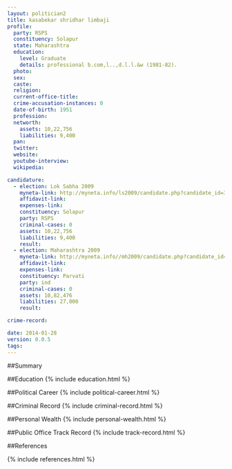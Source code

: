 ```yaml
---
layout: politician2
title: kasabekar shridhar limbaji
profile: 
  party: RSPS
  constituency: Solapur
  state: Maharashtra
  education: 
    level: Graduate
    details: professional b.com,l..,d.l.l.&w (1981-82).
  photo: 
  sex: 
  caste: 
  religion: 
  current-office-title: 
  crime-accusation-instances: 0
  date-of-birth: 1951
  profession: 
  networth: 
    assets: 10,22,756
    liabilities: 9,400
  pan: 
  twitter: 
  website: 
  youtube-interview: 
  wikipedia: 

candidature: 
  - election: Lok Sabha 2009
    myneta-link: http://myneta.info/ls2009/candidate.php?candidate_id=3738
    affidavit-link: 
    expenses-link: 
    constituency: Solapur 
    party: RSPS
    criminal-cases: 0
    assets: 10,22,756
    liabilities: 9,400
    result:  
  - election: Maharashtra 2009
    myneta-link: http://myneta.info//mh2009/candidate.php?candidate_id=2756
    affidavit-link: 
    expenses-link: 
    constituency: Parvati 
    party: ind
    criminal-cases: 0
    assets: 10,82,476
    liabilities: 27,000
    result:  

crime-record: 

date: 2014-01-28
version: 0.0.5
tags: 
---
```

##Summary


##Education
{% include education.html %}


##Political Career
{% include political-career.html %}


##Criminal Record
{% include criminal-record.html %}


##Personal Wealth
{% include personal-wealth.html %}


##Public Office Track Record
{% include track-record.html %}


##References


{% include references.html %}